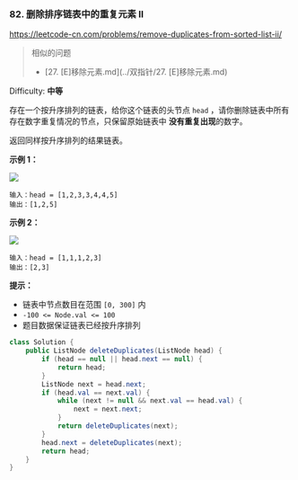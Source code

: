 ### 82. 删除排序链表中的重复元素 II

https://leetcode-cn.com/problems/remove-duplicates-from-sorted-list-ii/

> 相似的问题
>
> - [27. [E]移除元素.md](../双指针/27. [E]移除元素.md)



Difficulty: **中等**


存在一个按升序排列的链表，给你这个链表的头节点 `head` ，请你删除链表中所有存在数字重复情况的节点，只保留原始链表中 **没有重复出现**的数字。

返回同样按升序排列的结果链表。

**示例 1：**

![](https://assets.leetcode.com/uploads/2021/01/04/linkedlist1.jpg)

```
输入：head = [1,2,3,3,4,4,5]
输出：[1,2,5]
```

**示例 2：**

![](https://assets.leetcode.com/uploads/2021/01/04/linkedlist2.jpg)

```
输入：head = [1,1,1,2,3]
输出：[2,3]
```

**提示：**

*   链表中节点数目在范围 `[0, 300]` 内
*   `-100 <= Node.val <= 100`
*   题目数据保证链表已经按升序排列


```java
class Solution {
    public ListNode deleteDuplicates(ListNode head) {
        if (head == null || head.next == null) {
            return head;
        }
        ListNode next = head.next;
        if (head.val == next.val) {
            while (next != null && next.val == head.val) {
                next = next.next;
            }
            return deleteDuplicates(next);
        }
        head.next = deleteDuplicates(next);
        return head;
    }
}
```